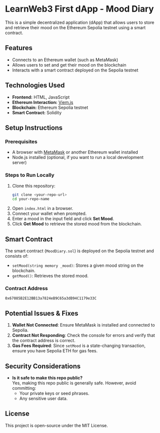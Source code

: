 # LearnWeb3 First dApp - Mood Diary

This is a simple decentralized application (dApp) that allows users to store and retrieve their mood on the Ethereum Sepolia testnet using a smart contract.

## **Features**
- Connects to an Ethereum wallet (such as MetaMask)
- Allows users to set and get their mood on the blockchain
- Interacts with a smart contract deployed on the Sepolia testnet

## **Technologies Used**
- **Frontend:** HTML, JavaScript
- **Ethereum Interaction:** [Viem.js](https://viem.sh/)
- **Blockchain:** Ethereum Sepolia testnet
- **Smart Contract:** Solidity

## **Setup Instructions**
### **Prerequisites**
- A browser with [MetaMask](https://metamask.io/) or another Ethereum wallet installed
- Node.js installed (optional, if you want to run a local development server)

### **Steps to Run Locally**
1. Clone this repository:
   ```sh
   git clone <your-repo-url>
   cd your-repo-name
   ```
2. Open `index.html` in a browser.
3. Connect your wallet when prompted.
4. Enter a mood in the input field and click **Set Mood**.
5. Click **Get Mood** to retrieve the stored mood from the blockchain.

## **Smart Contract**
The smart contract (`MoodDiary.sol`) is deployed on the Sepolia testnet and consists of:
- `setMood(string memory _mood)`: Stores a given mood string on the blockchain.
- `getMood()`: Retrieves the stored mood.

### **Contract Address**
```
0x67085B2E12BB13a7824eB9C65a3dB94C1179e33C
```

## **Potential Issues & Fixes**
1. **Wallet Not Connected**: Ensure MetaMask is installed and connected to Sepolia.
2. **Contract Not Responding**: Check the console for errors and verify that the contract address is correct.
3. **Gas Fees Required**: Since `setMood` is a state-changing transaction, ensure you have Sepolia ETH for gas fees.

## **Security Considerations**
- **Is it safe to make this repo public?**  
  Yes, making this repo public is generally safe. However, avoid committing:
  - Your private keys or seed phrases.
  - Any sensitive user data.

## **License**
This project is open-source under the MIT License.

